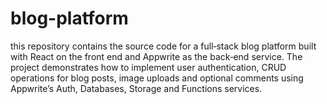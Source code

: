 # blog-platform
this repository contains the source code for a full‑stack blog platform built with React on the front end and Appwrite as the back‑end service. The project demonstrates how to implement user authentication, CRUD operations for blog posts, image uploads and optional comments using Appwrite’s Auth, Databases, Storage and Functions services.
